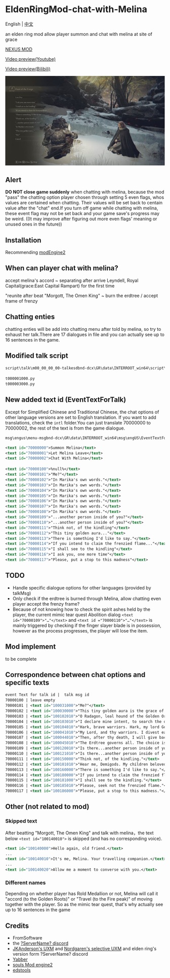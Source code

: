 # EldenRingMod-chat-with-Melina

English | [中文](README-zhcn.md)

an elden ring mod allow player summon and chat with melina at site of grace

[NEXUS MOD](https://www.nexusmods.com/eldenring/mods/1587)

[Video preview(Youtube)](https://youtu.be/PjGv6Fyrx1Y)

[Video preview(Bilibili)](https://www.bilibili.com/video/BV1vB4y1s7AY)

![Preview-eng](preview/Preview-eng.webp)

## Alert

**DO NOT close game suddenly** when chatting with melina, because the mod "pass" the chatting option player chosen through setting 5 even flags, whos values are certained when chatting. Their values will be set back to centain value after the "chat" end.If you turn off game while chatting with melina, these event flag may not be set back and your game save's progress may be weird. ((It may improve after figuring out more even flags' meaning or unused ones in the future))

## Installation

Recommending [modEngine2]("https://github.com/soulsmods/ModEngine2")

## When can player chat with melina?

accept melina's accord ~ separating after arrive Leyndell, Royal Capital(grace:East Capital Rampart) for the first time

"reunite after beat "Morgott, The Omen King" ~ burn the erdtree / accept frame of frenzy

## Chatting enties

chatting enties will be add into chatting menu after told by melina, so try to exhaust her talk.There are 17 dialogues in file and you can actually see up to 16 sentences in the game.

## Modified talk script

```xml
script\talk\m00_00_00_00-talkesdbnd-dcx\GR\data\INTERROOT_win64\script\talk\m00_00_00_00

t000001000.py
t000003000.py
```

## New added text id (EventTextForTalk)

Except for Simplified Chinese and Traditional Chinese, the chat options of other language versions are set to English translation. If you want to add translations, check the ``` intl ``` folder.You can just translate 70000000 to 70000002, the rest of the text is from the game dialogue.

```xml
msg\engus\menu-msgbnd-dcx\GR\data\INTERROOT_win64\msg\engUS\EventTextForTalk.fmg.xml
```

``` xml
<text id="70000000">Summon Melina</text>
<text id="70000001">Let Melina Leave</text>
<text id="70000002">Chat With Melina</text>

<text id="70000100">%null%</text>
<text id="70000101">"Me?"</text>
<text id="70000102">"In Marika's own words."</text>
<text id="70000103">"In Marika's own words."</text>
<text id="70000104">"In Marika's own words."</text>
<text id="70000105">"In Marika's own words."</text>
<text id="70000106">"In Marika's own words."</text>
<text id="70000107">"In Marika's own words."</text>
<text id="70000108">"In Marika's own words."</text>
<text id="70000109">"...another person inside of you?"</text>
<text id="70000110">"...another person inside of you?"</text>
<text id="70000111">"Think not, of the kindling"</text>
<text id="70000112">"This tiny golden aura..."</text>
<text id="70000113">"There is something I'd like to say."</text>
<text id="70000114">"If you intend to claim the frenzied flame..."</text>
<text id="70000115">"I shall see to the kindling"</text>
<text id="70000116">"I ask you, one more time"</text>
<text id="70000117">"Please, put a stop to this madness"</text>
```

## TODO

- Handle specific dialogue options for other languages (provided by talkMsg)
- Only check if the erdtree is burned through Melina, allow chatting even player accept the frenzy frame?
- Because of not knowing how to check the spirit ashes held by the player, the current mimic tear quest Abolition dialog ```<text id="70000109">"…"</text>``` and ```<text id ="70000110">"…"</text>``` is mainly triggered by checking if the finger slayer blade is in possession, however as the process progresses, the player will lose the item.

## Mod implement

to be complete

## Correspondence between chat options and specific texts

``` xml
event Text for talk id |  talk msg id
70000100 | leave empty
70000101 | <text id="100031000">"Me?"</text>
70000102 | <text id="100030000">"This tiny golden aura is the grace of the Erdtree."</text>
70000103 | <text id="100102010">"O Radagon, leal hound of the Golden Order."</text>
70000104 | <text id="100103010">"I declare mine intent, to search the depths of the Golden Order."</text>
70000105 | <text id="100104010">"Hark, brave warriors. Hark, my lord Godfrey. We commend your deeds."</text>
70000106 | <text id="100041010">"My Lord, and thy warriors. I divest each of thee of thy grace."</text>
70000107 | <text id="100044010">"Then, after thy death, I will give back what I once claimed."</text>
70000108 | <text id="100045010">"The Erdtree governs all. The choice is thine."</text>
70000109 | <text id="100120010">"Is there...another person inside of you?"</text>
70000110 | <text id="100121010">"Is there...another person inside of you?"</text>
70000111 | <text id="100150000">"Think not, of the kindling."</text>
70000112 | <text id="100101010">"Hear me, Demigods. My children beloved."</text>
70000113 | <text id="100160000">"There is something I'd like to say."</text>
70000114 | <text id="100180000">"If you intend to claim the frenzied flame,"</text>
70000115 | <text id="100181000">"I shall see to the kindling."</text>
70000116 | <text id="100185010">"Please, seek not the frenzied flame."</text>
70000117 | <text id="100186000">"Please, put a stop to this madness."</text>
```

## Other (not related to mod)

### Skipped text

After beatting "Morgott, The Omen King" and talk with melina，the text below ```<text id="100140010">``` is skipped (and has no corresponding voice).

```xml
<text id="100140000">Hello again, old friend.</text>
...
<text id="100140010">It's me, Melina. Your travelling companion.</text>
...
<text id="100140020">Allow me a moment to converse with you.</text>
```

### Different names

Depending on whether player has Rold Medallion or not, Melina will call it "accord (to the Golden Roots)" or "Travel (to the Fire peak)" of moving together with the player. So as the mimic tear quest, that's why actually see up to 16 sentences in the game

## Credits

- FromSoftware
- the [?ServerName? discord](https://discord.gg/97qU4236)
- [JKAnderson's UXM](https://github.com/JKAnderson/UXM) and [Nordgaren's selective UXM](https://github.com/Nordgaren/UXM-Selective-Unpack) and elden ring's version form ?ServerName? discord
- [Yabber](https://github.com/JKAnderson/Yabber)
- [souls Mod engine2](https://github.com/soulsmods/ModEngine2)
- [edstools](https://github.com/thefifthmatt/ESDLang)
